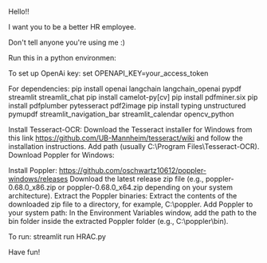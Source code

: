 Hello!!

I want you to be a better HR employee.

Don't tell anyone you're using me :)

Run this in a python environmen:

To set up OpenAi key:
set OPENAPI_KEY=your_access_token

For dependencies:
pip install openai  langchain langchain_openai pypdf streamlit streamlit_chat
pip install camelot-py[cv]
pip install pdfminer.six
pip install pdfplumber pytesseract pdf2image
pip install typing unstructured pymupdf streamlit_navigation_bar streamlit_calendar opencv_python

Install Tesseract-OCR:
Download the Tesseract installer for Windows from this link https://github.com/UB-Mannheim/tesseract/wiki  and follow the installation instructions. Add path (usually C:\Program Files\Tesseract-OCR).
Download Poppler for Windows:

Install Poppler: https://github.com/oschwartz10612/poppler-windows/releases
Download the latest release zip file (e.g., poppler-0.68.0_x86.zip or poppler-0.68.0_x64.zip depending on your system architecture).
Extract the Poppler binaries:
Extract the contents of the downloaded zip file to a directory, for example, C:\poppler.
Add Poppler to your system path:
In the Environment Variables window, add the path to the bin folder inside the extracted Poppler folder (e.g., C:\poppler\bin).

To run:
streamlit run HRAC.py

Have fun!
